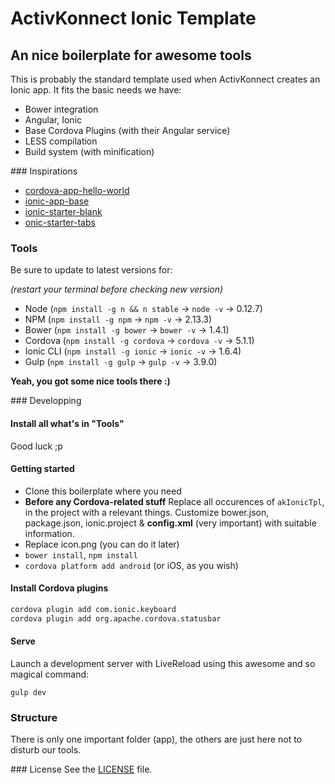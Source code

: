 # ActivKonnect Ionic Template
## An nice boilerplate for awesome tools

This is probably the standard template used when ActivKonnect creates an Ionic app.
It fits the basic needs we have:

- Bower integration
- Angular, Ionic
- Base Cordova Plugins (with their Angular service)
- LESS compilation
- Build system (with minification)

### Inspirations

- [cordova-app-hello-world](https://github.com/apache/cordova-app-hello-world)
- [ionic-app-base](https://github.com/driftyco/ionic-app-base)
- [ionic-starter-blank](https://github.com/driftyco/ionic-starter-blank)
- [onic-starter-tabs](https://github.com/driftyco/ionic-starter-tabs)

### Tools
Be sure to update to latest versions for:

*(restart your terminal before checking new version)*

- Node (`npm install -g n && n stable` → `node -v` → 0.12.7)
- NPM (`npm install -g npm` → `npm -v` → 2.13.3)
- Bower (`npm install -g bower` → `bower -v` → 1.4.1)
- Cordova (`npm install -g cordova` → `cordova -v` → 5.1.1)
- Ionic CLI (`npm install -g ionic` → `ionic -v` → 1.6.4)
- Gulp (`npm install -g gulp` → `gulp -v` → 3.9.0)

**Yeah, you got some nice tools there :)**

### Developping

#### Install all what's in "Tools"
Good luck ;p

#### Getting started
- Clone this boilerplate where you need
- **Before any Cordova-related stuff**
Replace all occurences of `akIonicTpl`, in the project with a relevant things.
Customize bower.json, package.json, ionic.project & **config.xml** (very important)
with suitable information.
- Replace icon.png (you can do it later)
- `bower install`, `npm install`
- `cordova platform add android` (or iOS, as you wish)


#### Install Cordova plugins
```bash
cordova plugin add com.ionic.keyboard
cordova plugin add org.apache.cordova.statusbar
```

#### Serve
Launch a development server with LiveReload using this awesome and so magical command:

`gulp dev`

### Structure
There is only one important folder (app), the others are just here not to disturb our tools.

### License
See the [LICENSE](https://github.com/ActivKonnect/ak-ionic-tpl/blob/master/LICENSE) file.
